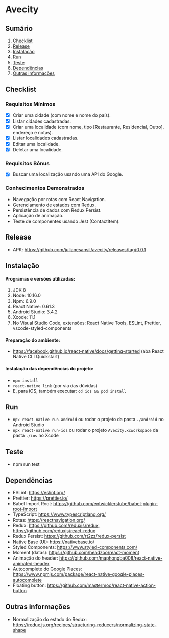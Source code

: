# Avecity

## Sumário

1. [Checklist](#checklist)
2. [Release](#release)
3. [Instalação](#instalacao)
4. [Run](#run)
5. [Teste](#teste)
6. [Dependências](#dependencias)
7. [Outras informações](#outras-informacoes)

<a name="checklist"></a>

## Checklist

### Requisitos Mínimos

- [x] Criar uma cidade (com nome e nome do país).
- [x] Listar cidades cadastradas.
- [x] Criar uma localidade (com nome, tipo [Restaurante, Residencial, Outro], endereço e notas).
- [x] Listar localidades cadastradas.
- [x] Editar uma localidade.
- [x] Deletar uma localidade.

### Requisitos Bônus

- [x] Buscar uma localização usando uma API do Google.

### Conhecimentos Demonstrados

- Navegação por rotas com React Navigation.
- Gerenciamento de estados com Redux.
- Persistência de dados com Redux Persist.
- Aplicação de animação.
- Teste de componentes usando Jest (ContactItem).

<a name="release"></a>

## Release

- APK: https://github.com/julianesansil/avecity/releases/tag/0.0.1

<a name="instalacao"></a>

## Instalação

#### Programas e versões utilizadas:

1. JDK 8
2. Node: 10.16.0
3. Npm: 6.9.0
4. React Native: 0.61.3
5. Android Studio: 3.4.2
6. Xcode: 11.1
7. No Visual Studio Code, extensões: React Native Tools, ESLint, Prettier, vscode-styled-components

#### Preparação do ambiente:

- https://facebook.github.io/react-native/docs/getting-started (aba React Native CLI Quickstart)

#### Instalação das dependências do projeto:

- `npm install`
- `react-native link` (por via das dúvidas)
- E, para iOS, também executar: `cd ios && pod install`

<a name="run"></a>

## Run

- `npx react-native run-android` ou rodar o projeto da pasta `./android` no Android Studio
- `npx react-native run-ios` ou rodar o projeto `Avecity.xcworkspace` da pasta `./ios` no Xcode

<a name="teste"></a>

## Teste

- npm run test

<a name="dependencias"></a>

## Dependências

- ESLint: https://eslint.org/
- Prettier: https://prettier.io/
- Babel Import Root: https://github.com/entwicklerstube/babel-plugin-root-import
- TypeScript: https://www.typescriptlang.org/
- Rotas: https://reactnavigation.org/
- Redux: https://github.com/reduxjs/redux, https://github.com/reduxjs/react-redux
- Redux Persist: https://github.com/rt2zz/redux-persist
- Native Base (UI): https://nativebase.io/
- Styled Components: https://www.styled-components.com/
- Moment (datas): https://github.com/headzoo/react-moment
- Animação do header: https://github.com/maphongba008/react-native-animated-header
- Autocomplete do Google Places: https://www.npmjs.com/package/react-native-google-places-autocomplete
- Floating button: https://github.com/mastermoo/react-native-action-button

<a name="outras-informacoes"></a>

## Outras informações

- Normalização do estado do Redux: https://redux.js.org/recipes/structuring-reducers/normalizing-state-shape
